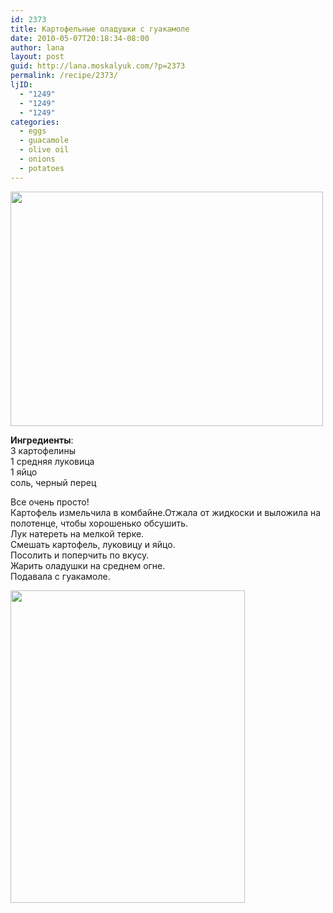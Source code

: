 ```yaml
---
id: 2373
title: Картофельные оладушки с гуакамоле
date: 2010-05-07T20:18:34-08:00
author: lana
layout: post
guid: http://lana.moskalyuk.com/?p=2373
permalink: /recipe/2373/
ljID:
  - "1249"
  - "1249"
  - "1249"
categories:
  - eggs
  - guacamole
  - olive oil
  - onions
  - potatoes
---
```

<img loading="lazy" class="alignnone" title="Potato pancakes" src="http://farm5.static.flickr.com/4052/4588285680_e912254221.jpg" alt="" width="500" height="375" />

**Ингредиенты**:  
3 картофелины  
1 средняя луковица  
1 яйцо  
соль, черный перец

Все очень просто!  
Картофель измельчила в комбайне.Отжала от жидкоски и выложила на полотенце, чтобы хорошенько обсушить.  
Лук натереть на мелкой терке.  
Смешать картофель, луковицу и яйцо.  
Посолить и поперчить по вкусу.  
Жарить оладушки на среднем огне.  
Подавала с гуакамоле.

<img loading="lazy" class="alignnone" title="Potato pancakes" src="http://farm5.static.flickr.com/4025/4587664205_dda7ac6b98.jpg" alt="" width="375" height="500" />